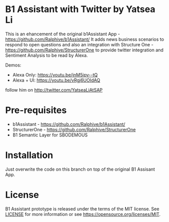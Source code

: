 # B1 Assistant with Twitter by Yatsea Li
This is an ehancement of the original b1Assistant App - https://github.com/Ralphive/b1Assistant/
It adds news business scenarios to respond to open questions and also an integration with Structure One - https://github.com/Ralphive/StructurerOne to provide twitter integration and Sentiment Analysis to be read by Alexa.

Demos:
 - Alexa Only: https://youtu.be/jnM5ipv--tQ
 - Alexa + UI: https://youtu.be/vRgj6UOIdAQ

follow him on http://twitter.com/YatseaLiAtSAP 

# Pre-requisites
 - b1Assistant 	 - https://github.com/Ralphive/b1Assistant/
 - StructurerOne - https://github.com/Ralphive/StructurerOne
 - B1 Semantic Layer for SBODEMOUS

# Installation
Just overwrite the code on this branch on top of the original B1 Assisant App.

# License
B1 Assistant prototype is released under the terms of the MIT license. See [LICENSE](LICENSE) for more information or see https://opensource.org/licenses/MIT.



